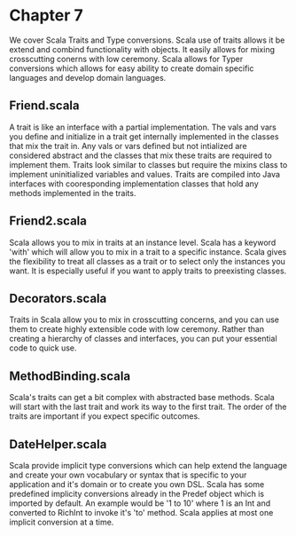 
# Chapter 7
We cover Scala Traits and Type conversions. Scala use of traits allows it be extend and combind functionality with objects. It easily allows for mixing crosscutting conerns with low ceremony. Scala allows for Typer conversions which allows for easy ability to create domain specific languages and develop domain languages.

## Friend.scala
A trait is like an interface with a partial implementation. The vals and vars you define and initialize in a trait get internally implemented in the classes that mix the trait in. Any vals or vars defined but not intialized are considered abstract and the classes that mix these traits are required to implement them. Traits look similar to classes but require the mixins class to implement uninitialized variables and values. Traits are compiled into Java interfaces with cooresponding implementation classes that hold any methods implemented in the traits.

## Friend2.scala
Scala allows you to mix in traits at an instance level. Scala has a keyword 'with' which will allow you to mix in a trait to a specific instance. Scala gives the flexibility to treat all classes as a trait or to select only the instances you want. It is especially useful if you want to apply traits to preexisting classes.

## Decorators.scala
Traits in Scala allow you to mix in crosscutting concerns, and you can use them to create highly extensible code with low ceremony. Rather than creating a hierarchy of classes and interfaces, you can put your essential code to quick use.

## MethodBinding.scala
Scala's traits can get a bit complex with abstracted base methods. Scala will start with the last trait and work its way to the first trait. The order of the traits are important if you expect specific outcomes.

## DateHelper.scala
Scala provide implicit type conversions which can help extend the language and create your own vocabulary or syntax that is specific to your application and it's domain or to create you own DSL. Scala has some predefined implicity conversions already in the Predef object which is imported by default. An example would be '1 to 10' where 1 is an Int and converted to RichInt to invoke it's 'to' method. Scala applies at most one implicit conversion at a time.

